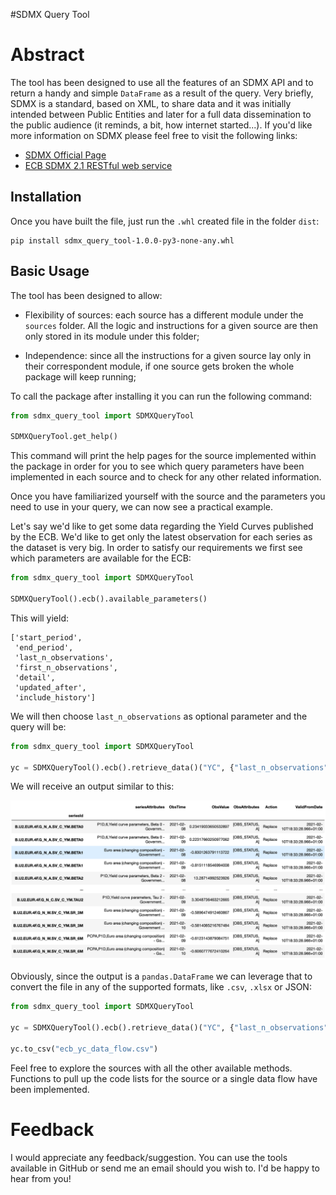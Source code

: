 #SDMX Query Tool

# Abstract

The tool has been designed to use all the features of an SDMX API and to return a handy and simple `DataFrame` as a
result of the query. Very briefly, SDMX is a standard, based on XML, to share data and it was initially intended 
between Public Entities and later for a full data dissemination to the public audience (it reminds, a bit, how internet
started...). If you'd like more information on SDMX please feel free to visit the following links:

- [SDMX Official Page](https://sdmx.org)
- [ECB SDMX 2.1 RESTful web service](https://sdw-wsrest.ecb.europa.eu/help/)

## Installation

Once you have built the file, just run the `.whl` created file in the folder `dist`:

```commandline
pip install sdmx_query_tool-1.0.0-py3-none-any.whl
```

## Basic Usage

The tool has been designed to allow:
- Flexibility of sources: each source has a different module under the `sources` folder. All the logic and instructions
for a given source are then only stored in its module under this folder;
  
- Independence: since all the instructions for a given source lay only in their correspondent module, if one source gets
broken the whole package will keep running;
  
To call the package after installing it you can run the following command:

```python
from sdmx_query_tool import SDMXQueryTool

SDMXQueryTool.get_help()
```

This command will print the help pages for the source implemented within the package in order for you to see which
query parameters have been implemented in each source and to check for any other related information.

Once you have familiarized yourself with the source and the parameters you need to use in your query, we can now see a
practical example.

Let's say we'd like to get some data regarding the Yield Curves published by the ECB. We'd like to get only the latest
observation for each series as the dataset is very big. In order to satisfy our requirements we first see which 
parameters are available for the ECB:

```python
from sdmx_query_tool import SDMXQueryTool

SDMXQueryTool().ecb().available_parameters()
```

This will yield:

```
['start_period',
 'end_period',
 'last_n_observations',
 'first_n_observations',
 'detail',
 'updated_after',
 'include_history']
```

We will then choose `last_n_observations` as optional parameter and the query will be:

```python
from sdmx_query_tool import SDMXQueryTool

yc = SDMXQueryTool().ecb().retrieve_data()("YC", {"last_n_observations": "2"})
```

We will receive an output similar to this:

![img.png](img.png)

Obviously, since the output is a `pandas.DataFrame` we can leverage that to convert the file in any of the supported 
formats, like `.csv`, `.xlsx` or JSON:

```python
from sdmx_query_tool import SDMXQueryTool

yc = SDMXQueryTool().ecb().retrieve_data()("YC", {"last_n_observations": "2"})

yc.to_csv("ecb_yc_data_flow.csv")
```

Feel free to explore the sources with all the other available methods. Functions to pull up the code lists for the
source or a single data flow have been implemented.

# Feedback

I would appreciate any feedback/suggestion. You can use the tools available in GitHub or send me an email should you 
wish to. I'd be happy to hear from you!